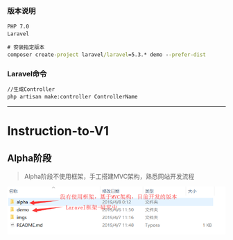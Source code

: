 ### 版本说明

```cmd
PHP 7.0
Laravel 

```



```cmd
# 安装指定版本
composer create-project laravel/laravel=5.3.* demo --prefer-dist

```



### Laravel命令

```cmd
//生成Controller
php artisan make:controller ControllerName

```



---

# Instruction-to-V1

## Alpha阶段

> Alpha阶段不使用框架，手工搭建MVC架构，熟悉网站开发流程



![](.\imgs\1.png)









